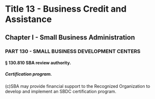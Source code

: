 
# Title 13 - Business Credit and Assistance
## Chapter I - Small Business Administration
### PART 130 - SMALL BUSINESS DEVELOPMENT CENTERS
#### § 130.810 SBA review authority.
##### Certification program.

(c)SBA may provide financial support to the Recognized Organization to develop and implement an SBDC certification program.
